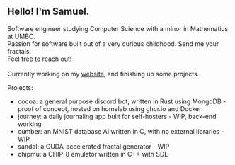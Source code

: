 ## Hello! I'm Samuel. 
Software engineer studying Computer Science with a minor in Mathematics at UMBC.\
Passion for software built out of a very curious childhood. Send me your fractals.\
Feel free to reach out!\
\
Currently working on my [website](https://samcc.me), and finishing up some projects.

Projects:
  * cocoa: a general purpose discord bot, written in Rust using MongoDB - proof of concept, hosted on homelab using ghcr.io and Docker
  * journey: a daily journaling app built for self-hosters - WIP, back-end working
  * cumber: an MNIST database AI written in C, with no external libraries - WIP
  * sandal: a CUDA-accelerated fractal generator - WIP
  * chipmu: a CHIP-8 emulator written in C++ with SDL

